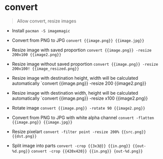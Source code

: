 # convert

> Allow convert, resize images

- Install
`pacman -S imagemagic`

- Convert from PNG to JPG
`convert {{image.png}} {{image.jpg}}`

- Resize image with saved proportion
`convert {{image.png}} -resize 200x100 {{image2.png}}`

- Resize image without saved proportion
`convert {{image.png}} -resize 200x100! {{image_resized.png}}`

- Resize image with destination height, width will be calculated automatically
`convert {{image.png}} -resize 200 {{image2.png}}

- Resize image with destination width, height will be calculated automatically
`convert {{image.png}} -resize x100 {{image2.png}}

- Rotate image
`convert {{image.png}} -rotate 90 {{image2.png}}`

- Convert from PNG to JPG with white alpha channel
`convert -flatten {{image.png}} {{image.jpg}}`

- Resize pixelart
`convert -filter point -resize 200% {{src.png}} {{dst.png}}`

- Split image into parts
`convert -crop {{3x3@}} {{in.png}} {{out-%d.png}}`
`convert -crop {{420x420}} {{in.png}} {out-%d.png}}`

